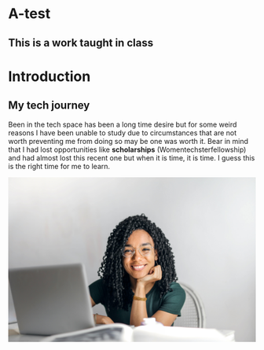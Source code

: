 # A-test
## This is a work taught in class
# Introduction
## My tech journey
Been in the tech space has been a long time desire but for some weird reasons I have been unable to study due to circumstances that are not worth preventing me from doing so may be one was worth it. Bear in mind that I had lost opportunities like **scholarships** (Womentechsterfellowship) and had almost lost this recent one but when it is time, it is time.  I guess this is the right time for me to learn.

![](https://github.com/Onyinyechi145/A-test/blob/main/A%20HAPPY%20PIC%20OF%20A%20LADY.jpg)
